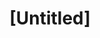 ---
pid: RS306
title: "[Untitled]"
location_transcription: 
zipcode: 
outside_phl: 
neighborhood: 
age: 
age_range: 
instagram: 
image_file_name: RS_306.jpg
proposal_transcription: |-
  Diversity of people
  Diversity of architecture
  Bring old and new together
topic: Architecture,Race Ethnicity
topic_summary: 0, 0
type: Other No Form
keywords_other: diversity, old, new
credit: 
image_labels: 
twitter: 
facebook: 
permalink: "/monuments/rs306/"
layout: item-page
---